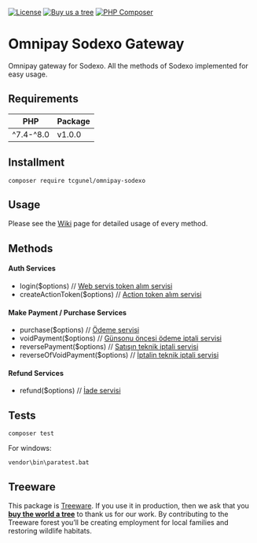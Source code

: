 [![License](https://poser.pugx.org/tcgunel/omnipay-sodexo/license)](https://packagist.org/packages/tcgunel/omnipay-sodexo)
[![Buy us a tree](https://img.shields.io/badge/Treeware-%F0%9F%8C%B3-lightgreen)](https://plant.treeware.earth/tcgunel/omnipay-sodexo)
[![PHP Composer](https://github.com/tcgunel/omnipay-sodexo/actions/workflows/tests.yml/badge.svg)](https://github.com/tcgunel/omnipay-sodexo/actions/workflows/tests.yml)

# Omnipay Sodexo Gateway
Omnipay gateway for Sodexo. All the methods of Sodexo implemented for easy usage.

## Requirements
| PHP       | Package |
|-----------|---------|
| ^7.4-^8.0 | v1.0.0  |

## Installment

```
composer require tcgunel/omnipay-sodexo
```

## Usage

Please see the [Wiki](https://github.com/tcgunel/omnipay-sodexo/wiki) page for detailed usage of every method.

## Methods
#### Auth Services

* login($options) // [Web servis token alım servisi](https://github.com/tcgunel/omnipay-sodexo/wiki/Login-Servisi)
* createActionToken($options) // [Action token alım servisi](https://github.com/tcgunel/omnipay-sodexo/wiki/Create-Action-Token-Servisi)

#### Make Payment / Purchase Services

* purchase($options) // [Ödeme servisi](https://github.com/tcgunel/omnipay-sodexo/wiki/Purchase---Make-Payment-Servisi)
* voidPayment($options) // [Günsonu öncesi ödeme iptali servisi](https://github.com/tcgunel/omnipay-sodexo/wiki/Void-Servisi)
* reversePayment($options) // [Satışın teknik iptali servisi](https://github.com/tcgunel/omnipay-sodexo/wiki/Reverse-Payment-Servisi)
* reverseOfVoidPayment($options) // [İptalin teknik iptali servisi](https://github.com/tcgunel/omnipay-sodexo/wiki/Reverse-of-Void-Servisi)


#### Refund Services

* refund($options) // [İade servisi](https://github.com/tcgunel/omnipay-sodexo/wiki/Refund-Servisi)


## Tests
```
composer test
```
For windows:
```
vendor\bin\paratest.bat
```

## Treeware

This package is [Treeware](https://treeware.earth). If you use it in production, then we ask that you [**buy the world a tree**](https://plant.treeware.earth/tcgunel/omnipay-sodexo) to thank us for our work. By contributing to the Treeware forest you’ll be creating employment for local families and restoring wildlife habitats.
